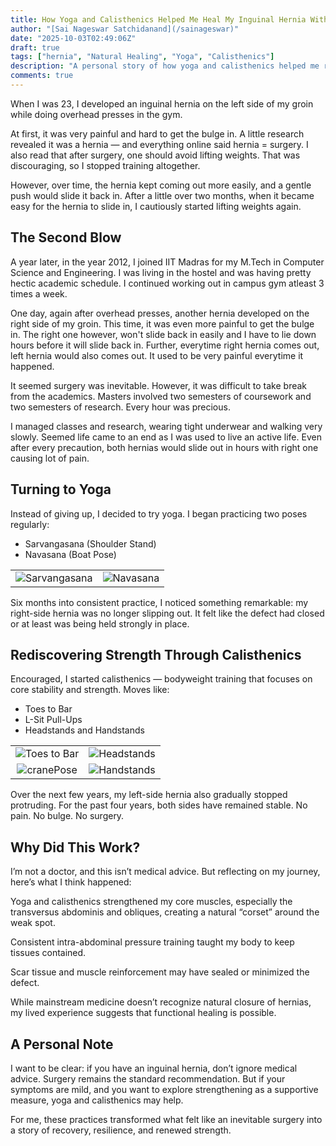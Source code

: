 ```yaml
---
title: How Yoga and Calisthenics Helped Me Heal My Inguinal Hernia Without Surgery
author: "[Sai Nageswar Satchidanand](/sainageswar)"
date: "2025-10-03T02:49:06Z"
draft: true
tags: ["hernia", "Natural Healing", "Yoga", "Calisthenics"]
description: "A personal story of how yoga and calisthenics helped me recover from two inguinal hernias — without surgery, through core strength and patience."
comments: true
---
```


When I was 23, I developed an inguinal hernia on the left side of my groin while doing overhead presses in the gym.

At first, it was very painful and hard to get the bulge in. A little research revealed it was a hernia — and everything online said hernia = surgery. I also read that after surgery, one should avoid lifting weights. That was discouraging, so I stopped training altogether.

However, over time, the hernia kept coming out more easily, and a gentle push would slide it back in.
After a little over two months, when it became easy for the hernia to slide in, I cautiously started lifting weights again.

## The Second Blow
A year later, in the year 2012, I joined IIT Madras for my M.Tech in Computer Science and Engineering. I was living in the hostel and was having pretty hectic academic schedule. I continued working out in campus gym atleast 3 times a week. 

One day, again after overhead presses, another hernia developed on the right side of my groin. This time, it was even more painful to get the bulge in. The right one however, won't slide back in easily and I have to lie down hours before it will slide back in. Further, everytime right hernia comes out, left hernia would also comes out. It used to be very painful everytime it happened. 

It seemed surgery was inevitable. However, it was difficult to take break from the academics. Masters involved two semesters of coursework and two semesters of research. Every hour was precious. 

I managed classes and research, wearing tight underwear and walking very slowly. Seemed life came to an end as I was used to live an active life. Even after every precaution, both hernias would slide out in hours with right one causing lot of pain.

## Turning to Yoga

Instead of giving up, I decided to try yoga. I began practicing two poses regularly:

- Sarvangasana (Shoulder Stand)
- Navasana (Boat Pose)

| | |
|:---:|:---:|
| ![Sarvangasana](/images/sainageswar/sarvangasan_1.jpeg) | ![Navasana](/images/sainageswar/navasana_2.gif) |


Six months into consistent practice, I noticed something remarkable: my right-side hernia was no longer slipping out. It felt like the defect had closed or at least was being held strongly in place.

## Rediscovering Strength Through Calisthenics

Encouraged, I started calisthenics — bodyweight training that focuses on core stability and strength. Moves like:

- Toes to Bar
- L-Sit Pull-Ups
- Headstands and Handstands

| | |
|:---:|:---:|
| ![Toes to Bar](/images/sainageswar/toes_to_bar.gif) | ![Headstands](/images/sainageswar/headstands.jpeg)  |
| ![cranePose](/images/sainageswar/cranePose_1.jpg)  | ![Handstands](/images/sainageswar/handstand_1.jpeg) |


Over the next few years, my left-side hernia also gradually stopped protruding. For the past four years, both sides have remained stable. No pain. No bulge. No surgery.

## Why Did This Work?

I’m not a doctor, and this isn’t medical advice. But reflecting on my journey, here’s what I think happened:

Yoga and calisthenics strengthened my core muscles, especially the transversus abdominis and obliques, creating a natural “corset” around the weak spot.

Consistent intra-abdominal pressure training taught my body to keep tissues contained.

Scar tissue and muscle reinforcement may have sealed or minimized the defect.

While mainstream medicine doesn’t recognize natural closure of hernias, my lived experience suggests that functional healing is possible.

## A Personal Note

I want to be clear: if you have an inguinal hernia, don’t ignore medical advice. Surgery remains the standard recommendation. But if your symptoms are mild, and you want to explore strengthening as a supportive measure, yoga and calisthenics may help.

For me, these practices transformed what felt like an inevitable surgery into a story of recovery, resilience, and renewed strength.

